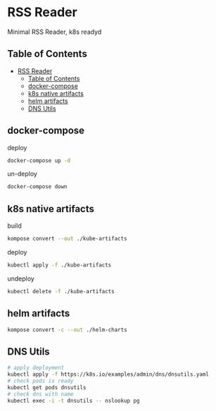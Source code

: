 # RSS Reader

Minimal RSS Reader, k8s readyd

## Table of Contents

- [RSS Reader](#rss-reader)
  - [Table of Contents](#table-of-contents)
  - [docker-compose](#docker-compose)
  - [k8s native artifacts](#k8s-native-artifacts)
  - [helm artifacts](#helm-artifacts)
  - [DNS Utils](#dns-utils)

## docker-compose

deploy

```bash
docker-compose up -d
```

un-deploy

```bash
docker-compose down
```

## k8s native artifacts

build

```bash
kompose convert --out ./kube-artifacts
```

deploy

```bash
kubectl apply -f ./kube-artifacts
```

undeploy

```bash
kubectl delete -f ./kube-artifacts
```

## helm artifacts

```bash
kompose convert -c --out ./helm-charts
```

## DNS Utils

```bash
# apply deployment
kubectl apply -f https://k8s.io/examples/admin/dns/dnsutils.yaml
# check pods is ready
kubectl get pods dnsutils
# check dns with name 
kubectl exec -i -t dnsutils -- nslookup pg 
```